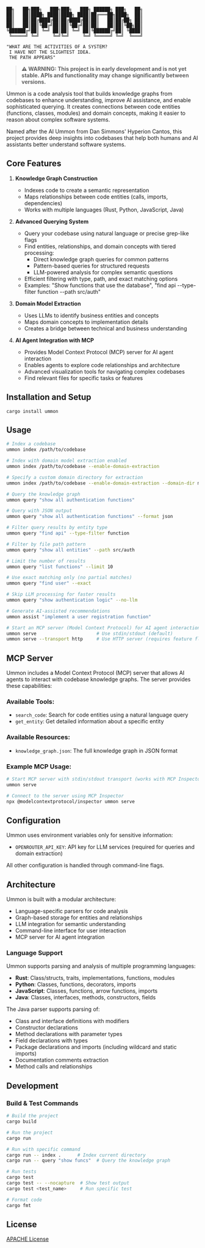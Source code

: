 ```
██╗   ██╗███╗   ███╗███╗   ███╗ ██████╗ ███╗   ██╗
██║   ██║████╗ ████║████╗ ████║██╔═══██╗████╗  ██║
██║   ██║██╔████╔██║██╔████╔██║██║   ██║██╔██╗ ██║
██║   ██║██║╚██╔╝██║██║╚██╔╝██║██║   ██║██║╚██╗██║
╚██████╔╝██║ ╚═╝ ██║██║ ╚═╝ ██║╚██████╔╝██║ ╚████║
 ╚═════╝ ╚═╝     ╚═╝╚═╝     ╚═╝ ╚═════╝ ╚═╝  ╚═══╝

"WHAT ARE THE ACTIVITIES OF A SYSTEM?
 I HAVE NOT THE SLIGHTEST IDEA.
 THE PATH APPEARS"
```

> **⚠️ WARNING: This project is in early development and is not yet stable. APIs and functionality may change significantly between versions.**

Ummon is a code analysis tool that builds knowledge graphs from codebases to enhance understanding, improve AI assistance, and enable sophisticated querying. It creates connections between code entities (functions, classes, modules) and domain concepts, making it easier to reason about complex software systems.

Named after the AI Ummon from Dan Simmons' Hyperion Cantos, this project provides deep insights into codebases that help both humans and AI assistants better understand software systems.

## Core Features

1. **Knowledge Graph Construction**
   - Indexes code to create a semantic representation
   - Maps relationships between code entities (calls, imports, dependencies)
   - Works with multiple languages (Rust, Python, JavaScript, Java)

2. **Advanced Querying System**
   - Query your codebase using natural language or precise grep-like flags
   - Find entities, relationships, and domain concepts with tiered processing:
     - Direct knowledge graph queries for common patterns
     - Pattern-based queries for structured requests
     - LLM-powered analysis for complex semantic questions
   - Efficient filtering with type, path, and exact matching options
   - Examples: "Show functions that use the database", "find api --type-filter function --path src/auth"

3. **Domain Model Extraction**
   - Uses LLMs to identify business entities and concepts
   - Maps domain concepts to implementation details
   - Creates a bridge between technical and business understanding

4. **AI Agent Integration with MCP**
   - Provides Model Context Protocol (MCP) server for AI agent interaction
   - Enables agents to explore code relationships and architecture
   - Advanced visualization tools for navigating complex codebases
   - Find relevant files for specific tasks or features

## Installation and Setup

```
cargo install ummon
```

## Usage

```bash
# Index a codebase
ummon index /path/to/codebase

# Index with domain model extraction enabled
ummon index /path/to/codebase --enable-domain-extraction

# Specify a custom domain directory for extraction
ummon index /path/to/codebase --enable-domain-extraction --domain-dir models/

# Query the knowledge graph
ummon query "show all authentication functions"

# Query with JSON output
ummon query "show all authentication functions" --format json

# Filter query results by entity type
ummon query "find api" --type-filter function

# Filter by file path pattern
ummon query "show all entities" --path src/auth

# Limit the number of results
ummon query "list functions" --limit 10

# Use exact matching only (no partial matches)
ummon query "find user" --exact

# Skip LLM processing for faster results
ummon query "show authentication logic" --no-llm

# Generate AI-assisted recommendations
ummon assist "implement a user registration function"

# Start an MCP server (Model Context Protocol) for AI agent interaction
ummon serve                      # Use stdin/stdout (default)
ummon serve --transport http     # Use HTTP server (requires feature flag)
```

## MCP Server

Ummon includes a Model Context Protocol (MCP) server that allows AI agents to interact with codebase knowledge graphs. The server provides these capabilities:

### Available Tools:

- `search_code`: Search for code entities using a natural language query
- `get_entity`: Get detailed information about a specific entity

### Available Resources:

- `knowledge_graph.json`: The full knowledge graph in JSON format

### Example MCP Usage:

```bash
# Start MCP server with stdin/stdout transport (works with MCP Inspector)
ummon serve

# Connect to the server using MCP Inspector
npx @modelcontextprotocol/inspector ummon serve
```

## Configuration

Ummon uses environment variables only for sensitive information:

- `OPENROUTER_API_KEY`: API key for LLM services (required for queries and domain extraction)

All other configuration is handled through command-line flags.

## Architecture

Ummon is built with a modular architecture:
- Language-specific parsers for code analysis
- Graph-based storage for entities and relationships
- LLM integration for semantic understanding
- Command-line interface for user interaction
- MCP server for AI agent integration

### Language Support

Ummon supports parsing and analysis of multiple programming languages:

- **Rust**: Class/structs, traits, implementations, functions, modules
- **Python**: Classes, functions, decorators, imports
- **JavaScript**: Classes, functions, arrow functions, imports
- **Java**: Classes, interfaces, methods, constructors, fields

The Java parser supports parsing of:
- Class and interface definitions with modifiers
- Constructor declarations
- Method declarations with parameter types
- Field declarations with types
- Package declarations and imports (including wildcard and static imports)
- Documentation comments extraction
- Method calls and relationships

## Development

### Build & Test Commands
```bash
# Build the project
cargo build

# Run the project
cargo run

# Run with specific command
cargo run -- index .      # Index current directory
cargo run -- query "show funcs"  # Query the knowledge graph

# Run tests
cargo test
cargo test -- --nocapture  # Show test output
cargo test <test_name>     # Run specific test

# Format code
cargo fmt
```

## License

[APACHE License](LICENSE)
